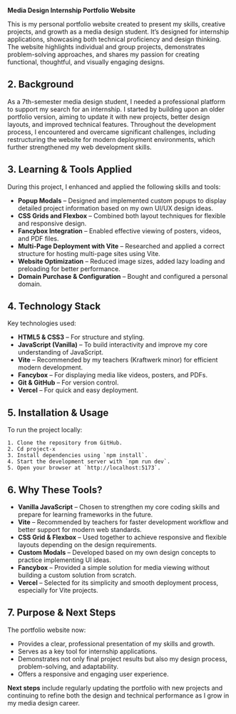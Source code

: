 
**Media Design Internship Portfolio Website**

This is my personal portfolio website created to present my skills, creative projects, and growth as a media design student. It’s designed for internship applications, showcasing both technical proficiency and design thinking. The website highlights individual and group projects, demonstrates problem-solving approaches, and shares my passion for creating functional, thoughtful, and visually engaging designs.

## 2. Background

As a 7th-semester media design student, I needed a professional platform to support my search for an internship. I started by building upon an older portfolio version, aiming to update it with new projects, better design layouts, and improved technical features. Throughout the development process, I encountered and overcame significant challenges, including restructuring the website for modern deployment environments, which further strengthened my web development skills.

## 3. Learning & Tools Applied

During this project, I enhanced and applied the following skills and tools:

- **Popup Modals** – Designed and implemented custom popups to display detailed project information based on my own UI/UX design ideas.
- **CSS Grids and Flexbox** – Combined both layout techniques for flexible and responsive design.
- **Fancybox Integration** – Enabled effective viewing of posters, videos, and PDF files.
- **Multi-Page Deployment with Vite** – Researched and applied a correct structure for hosting multi-page sites using Vite.
- **Website Optimization** – Reduced image sizes, added lazy loading and preloading for better performance.
- **Domain Purchase & Configuration** – Bought and configured a personal domain.

## 4. Technology Stack

Key technologies used:

- **HTML5 & CSS3** – For structure and styling.
- **JavaScript (Vanilla)** – To build interactivity and improve my core understanding of JavaScript.
- **Vite** – Recommended by my teachers (Kraftwerk minor) for efficient modern development.
- **Fancybox** – For displaying media like videos, posters, and PDFs.
- **Git & GitHub** – For version control.
- **Vercel** – For quick and easy deployment.

## 5. Installation & Usage

To run the project locally:
```
1. Clone the repository from GitHub.
2. Cd project-x
3. Install dependencies using `npm install`.
4. Start the development server with `npm run dev`.
5. Open your browser at `http://localhost:5173`.
```
## 6. Why These Tools?

- **Vanilla JavaScript** – Chosen to strengthen my core coding skills and prepare for learning frameworks in the future.
- **Vite** – Recommended by teachers for faster development workflow and better support for modern web standards.
- **CSS Grid & Flexbox** – Used together to achieve responsive and flexible layouts depending on the design requirements.
- **Custom Modals** – Developed based on my own design concepts to practice implementing UI ideas.
- **Fancybox** – Provided a simple solution for media viewing without building a custom solution from scratch.
- **Vercel** – Selected for its simplicity and smooth deployment process, especially for Vite projects.

## 7. Purpose & Next Steps

The portfolio website now:

- Provides a clear, professional presentation of my skills and growth.
- Serves as a key tool for internship applications.
- Demonstrates not only final project results but also my design process, problem-solving, and adaptability.
- Offers a responsive and engaging user experience.

**Next steps** include regularly updating the portfolio with new projects and continuing to refine both the design and technical performance as I grow in my media design career.
